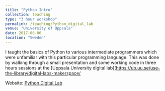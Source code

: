 ```yaml
---
title: "Python Intro"
collection: teaching
type: "3 hour workshop"
permalink: /teaching/Python_digital_lab
venue: "University of Uppsala"
date: 2017-06-06
location: "Sweden"
---
```


I taught the basics of Python to various intermediate programmers  which were unfamiliar with this particular programming language. This was done by walking through a small presentation and some working code in three hours sessions at the [Uppsala University digital lab](https://ub.uu.se/use-the-library/digital-labs-makerspace/

Website: [Python Digital Lab ](https://github.com/ldutoit/DigitalLab2017)
